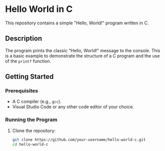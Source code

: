 # Hello World in C

This repository contains a simple "Hello, World!" program written in C.

## Description

The program prints the classic "Hello, World!" message to the console. This is a basic example to demonstrate the structure of a C program and the use of the `printf` function.

## Getting Started

### Prerequisites

- A C compiler (e.g., `gcc`).
- Visual Studio Code or any other code editor of your choice.

### Running the Program

1. Clone the repository:
   ```sh
   git clone https://github.com/your-username/hello-world-c.git
   cd hello-world-c
